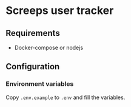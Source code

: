 # Screeps user tracker

## Requirements

- Docker-compose or nodejs

## Configuration

### Environment variables

Copy `.env.example` to `.env` and fill the variables.
